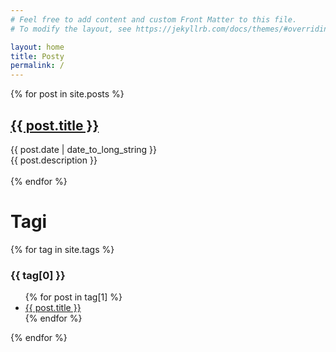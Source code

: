 ```yaml
---
# Feel free to add content and custom Front Matter to this file.
# To modify the layout, see https://jekyllrb.com/docs/themes/#overriding-theme-defaults

layout: home
title: Posty
permalink: /
---
```



{% for post in site.posts %}
  <article>
    <h1>
      <a href="{{ post.url }}">
        {{ post.title }}
      </a>
    </h1>
    <time datetime="{{ post.date | date: "%Y-%m-%d" }}">{{ post.date | date_to_long_string }}</time>
    <br/>
    {{ post.description }}
  </article>
  <br>
{% endfor %}


<h1>Tagi</h1>
{% for tag in site.tags %}
  <h3>{{ tag[0] }}</h3>
  <ul>
    {% for post in tag[1] %}
      <li><a href="{{ post.url }}">{{ post.title }}</a></li>
    {% endfor %}
  </ul>
{% endfor %}

